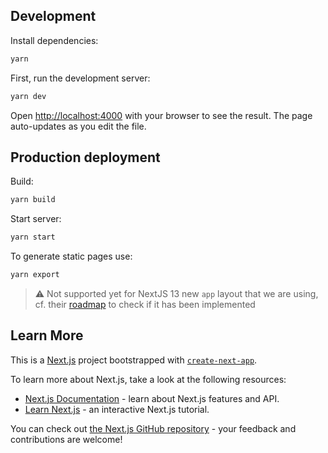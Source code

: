 ## Development

Install dependencies:

```bash
yarn
```

First, run the development server:

```bash
yarn dev
```

Open [http://localhost:4000](http://localhost:4000) with your browser to see the result. The page auto-updates as you edit the file.

## Production deployment

Build:

```bash
yarn build
```

Start server:

```bash
yarn start
```

To generate static pages use:

```bash
yarn export
```

> ⚠️ Not supported yet for NextJS 13 new `app` layout that we are using, cf. their [roadmap](https://beta.nextjs.org/docs/app-directory-roadmap#supported-and-planned-features) to check if it has been implemented

## Learn More

This is a [Next.js](https://nextjs.org/) project bootstrapped with [`create-next-app`](https://github.com/vercel/next.js/tree/canary/packages/create-next-app).

To learn more about Next.js, take a look at the following resources:

- [Next.js Documentation](https://nextjs.org/docs) - learn about Next.js features and API.
- [Learn Next.js](https://nextjs.org/learn) - an interactive Next.js tutorial.

You can check out [the Next.js GitHub repository](https://github.com/vercel/next.js/) - your feedback and contributions are welcome!
